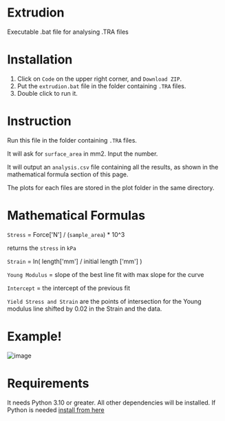 # Extrudion
Executable .bat file for analysing .TRA files 
# Installation 
1. Click on `Code` on the upper right corner, and `Download ZIP`.
2. Put the `extrudion.bat` file in the folder containing `.TRA` files.
3. Double click to run it.

# Instruction
Run this file in the folder containing `.TRA` files.

It will ask for `surface_area` in mm2. Input the number. 

It will output an `analysis.csv` file containing all the results, as shown in the mathematical formula section of this page.

The plots for each files are stored in the plot folder in the same directory.

# Mathematical Formulas

`Stress` = Force['N'] / (`sample_area`) * 10^3 

returns the `stress` in `kPa`

`Strain` = ln( length['mm'] / initial length ['mm'] )

`Young Modulus` = slope of the best line fit with max slope for the curve

`Intercept` = the intercept of the previous fit

`Yield Stress and Strain` are the points of intersection for the Young modulus line shifted by 0.02 in the Strain and the data.
# Example!
![image](https://github.com/azzarip/extrudion/assets/116155557/aba78eb2-d1fb-4f90-992c-82c1806c85a5)

# Requirements

It needs Python 3.10 or greater. All other dependencies will be installed. 
If Python is needed [install from here](https://docs.conda.io/projects/miniconda/en/latest/miniconda-install.html)
